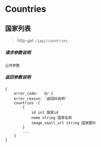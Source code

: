 # Countries

## 国家列表

> http-get ```/iapi/countries```

##### 请求参数说明

```
公共参数
```

##### 返回参数说明
```
{
    error_code:   0/-1  
    error_reason: '返回码说明'    
    countries :[
        {
            id int 国家id
            name string 国家名称
            image_small_url string 国家图片 
        }
        ...
    ]
}
```